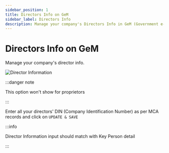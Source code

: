 ```yaml
---
sidebar_position: 1
title: Directors Info on GeM
sidebar_label: Directors Info
description: Manage your company's Directors Info in GeM (Government e-Marketplace) Seller Profile
---
```


# Directors Info on GeM
Manage your company's director info.

![Director Information](/img/doc/director-info.jpg)

:::danger note

This option won't show for proprietors

:::

Enter all your directors' DIN (Company Identification Number) as per MCA records and click on `UPDATE & SAVE`

:::info

Director Information input should match with Key Person detail

:::
